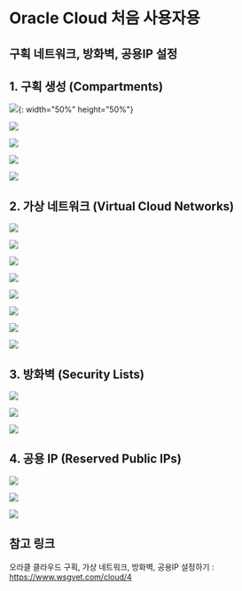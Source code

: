 # Oracle Cloud 처음 사용자용

## 구획 네트워크, 방화벽, 공용IP 설정

## 1. 구획 생성 (Compartments)

![](img/menu.png){: width="50%" height="50%"}

![](img/oci-compartments-01.png)

![](img/oci-compartments-02.png)

![](img/oci-compartments-03.png)

![](img/oci-compartments-04.png)

## 2. 가상 네트워크 (Virtual Cloud Networks)

![](img/oci-vcn-01.png)

![](img/oci-vcn-02.png)

![](img/oci-vcn-03.png)

![](img/oci-vcn-04.png)

![](img/oci-vcn-05.png)

![](img/oci-vcn-06.png)

![](img/oci-vcn-07.png)

![](img/oci-vcn-08.png)

## 3. 방화벽 (Security Lists)

![](img/oci-vcn-security-list-01.png)

![](img/oci-vcn-security-list-02.png)

![](img/oci-vcn-security-list-03.png)

## 4. 공용 IP (Reserved Public IPs)

![](img/oci-public-ip-01.png)

![](img/oci-public-ip-02.png)

![](img/oci-public-ip-03.png)

## 참고 링크

오라클 클라우드 구획, 가상 네트워크, 방화벽, 공용IP 설정하기 : https://www.wsgvet.com/cloud/4
